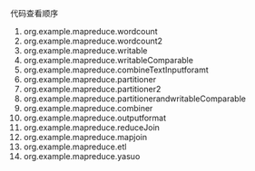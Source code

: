 代码查看顺序

1. org.example.mapreduce.wordcount
2. org.example.mapreduce.wordcount2
3. org.example.mapreduce.writable
4. org.example.mapreduce.writableComparable
5. org.example.mapreduce.combineTextInputforamt
6. org.example.mapreduce.partitioner
7. org.example.mapreduce.partitioner2
8. org.example.mapreduce.partitionerandwritableComparable
9. org.example.mapreduce.combiner
10. org.example.mapreduce.outputformat
11. org.example.mapreduce.reduceJoin
12. org.example.mapreduce.mapjoin
13. org.example.mapreduce.etl
14. org.example.mapreduce.yasuo